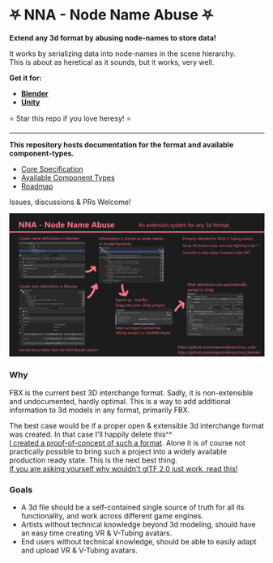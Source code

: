 
# ⛧ NNA - Node Name Abuse ⛧
**Extend any 3d format by abusing node-names to store data!**

It works by serializing data into node-names in the scene hierarchy.\
This is about as heretical as it sounds, but it works, very well.

**Get it for:**
* **[Blender](https://github.com/emperorofmars/nna_blender/releases/latest)**
* **[Unity](https://github.com/emperorofmars/nna_unity/releases/latest)**

⭐ Star this repo if you love heresy! ⭐

---

**This repository hosts documentation for the format and available component-types.**
* [Core Specification](nna_spec.md)
* [Available Component Types](nna_component_types.md)
* [Roadmap](roadmap.md)

Issues, discussions & PRs Welcome!

![](./img/nna_cover_image.png)


### Why
FBX is the current best 3D interchange format. Sadly, it is non-extensible and undocumented, hardly optimal.
This is a way to add additional information to 3d models in any format, primarily FBX.

The best case would be if a proper open & extensible 3d interchange format was created. In that case I'll happily delete this^^\
[I created a proof-of-concept of such a format](https://github.com/emperorofmars/stf-unity). Alone it is of course not practically possible to bring such a project into a widely available production ready state. This is the next best thing.\
[If you are asking yourself why wouldn't glTF 2.0 just work, read this!](https://gist.github.com/emperorofmars/d8abf0f4b9bd5434f9543511b243a254)

### Goals
* A 3d file should be a self-contained single source of truth for all its functionality, and work across different game engines.
* Artists without technical knowledge beyond 3d modeling, should have an easy time creating VR & V-Tubing avatars.
* End users without technical knowledge, should be able to easily adapt and upload VR & V-Tubing avatars.
